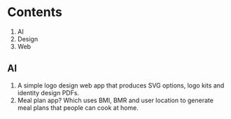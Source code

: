 # Contents

1. AI
2. Design
3. Web

## AI

1. A simple logo design web app that produces SVG options, logo kits and identity design PDFs.
2. Meal plan app? Which uses BMI, BMR and user location to generate meal plans that people can cook at home.
